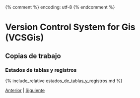 {% comment %} encoding: utf-8 {% endcomment %}

# Version Control System for Gis (VCSGis)

## Copias de trabajo

### Estados de tablas y registros

{% include_relative estados_de_tablas_y_registros.md %}
 
[Anterior](revisiones_t.md) | [Siguiente](conexion_con_el_repositorio_t.md)
